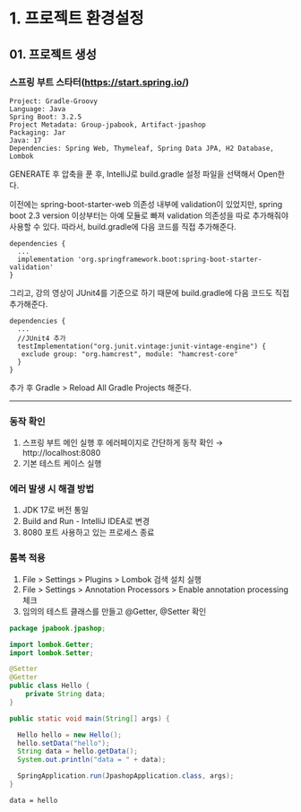 # 1. 프로젝트 환경설정
## 01. 프로젝트 생성
### 스프링 부트 스타터(https://start.spring.io/)
```
Project: Gradle-Groovy   
Language: Java   
Spring Boot: 3.2.5   
Project Metadata: Group-jpabook, Artifact-jpashop    
Packaging: Jar   
Java: 17   
Dependencies: Spring Web, Thymeleaf, Spring Data JPA, H2 Database, Lombok   
```
GENERATE 후 압축을 푼 후, IntelliJ로 build.gradle 설정 파일을 선택해서 Open한다.

이전에는 spring-boot-starter-web 의존성 내부에 validation이 있었지만,
spring boot 2.3 version 이상부터는 아예 모듈로 빠져 validation 의존성을 따로 추가해줘야 사용할 수 있다.
따라서, build.gradle에 다음 코드를 직접 추가해준다.
```
dependencies {
  ...
  implementation 'org.springframework.boot:spring-boot-starter-validation'
}
```

그리고, 강의 영상이 JUnit4를 기준으로 하기 때문에 build.gradle에 다음 코드도 직접 추가해준다.
```
dependencies {
  ...
  //JUnit4 추가
  testImplementation("org.junit.vintage:junit-vintage-engine") {
   exclude group: "org.hamcrest", module: "hamcrest-core"
  }
}
```

추가 후 Gradle > Reload All Gradle Projects 해준다.
***
### 동작 확인
1. 스프링 부트 메인 실행 후 에러페이지로 간단하게 동작 확인 → http://localhost:8080
2. 기본 테스트 케이스 실행

### 에러 발생 시 해결 방법
1. JDK 17로 버전 통일
2. Build and Run - IntelliJ IDEA로 변경
3. 8080 포트 사용하고 있는 프로세스 종료

### 롬복 적용
1. File > Settings > Plugins > Lombok 검색 설치 실행
2. File > Settings > Annotation Processors > Enable annotation processing 체크
3. 임의의 테스트 클래스를 만들고 @Getter, @Setter 확인
```java
package jpabook.jpashop;

import lombok.Getter;
import lombok.Setter;

@Setter
@Getter
public class Hello {
    private String data;
}
```
```java
public static void main(String[] args) {

  Hello hello = new Hello();
  hello.setData("hello");
  String data = hello.getData();
  System.out.println("data = " + data);

  SpringApplication.run(JpashopApplication.class, args);
}
```
```
data = hello
```
